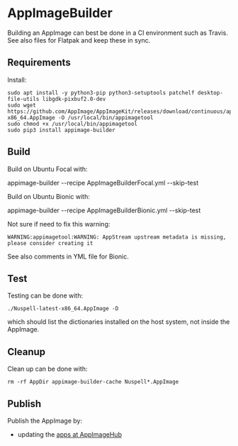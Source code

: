 # AppImageBuilder

Building an AppImage can best be done in a CI environment such as Travis. See
also files for Flatpak and keep these in sync.

## Requirements

Install:

    sudo apt install -y python3-pip python3-setuptools patchelf desktop-file-utils libgdk-pixbuf2.0-dev
    sudo wget https://github.com/AppImage/AppImageKit/releases/download/continuous/appimagetool-x86_64.AppImage -O /usr/local/bin/appimagetool
    sudo chmod +x /usr/local/bin/appimagetool
    sudo pip3 install appimage-builder

## Build

Build on Ubuntu Focal with:

   appimage-builder --recipe AppImageBuilderFocal.yml --skip-test

Build on Ubuntu Bionic with:

   appimage-builder --recipe AppImageBuilderBionic.yml --skip-test

Not sure if need to fix this warning:

    WARNING:appimagetool:WARNING: AppStream upstream metadata is missing, please consider creating it

See also comments in YML file for Bionic.


## Test

Testing can be done with:

    ./Nuspell-latest-x86_64.AppImage -D

which should list the dictionaries installed on the host system, not inside the
AppImage.

## Cleanup

Clean up can be done with:

    rm -rf AppDir appimage-builder-cache Nuspell*.AppImage

## Publish

Publish the AppImage by:
- updating the [apps at AppImageHub](https://github.com/AppImage/appimage.github.io/tree/master/apps)
